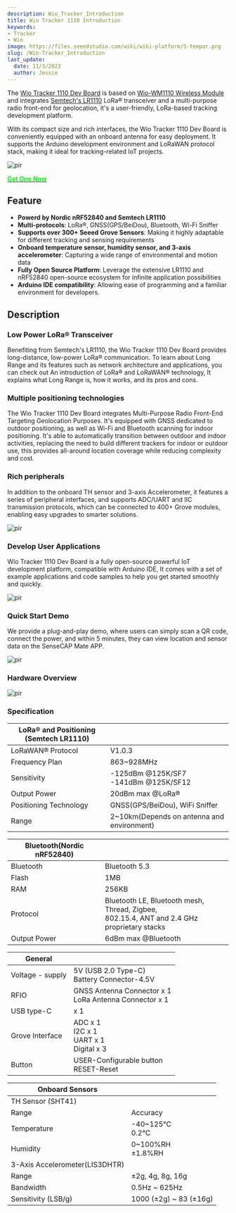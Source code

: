 ```yaml
---
description: Wio_Tracker_Introduction
title: Wio Tracker 1110 Introduction
keywords:
- Tracker
- Wio
image: https://files.seeedstudio.com/wiki/wiki-platform/S-tempor.png
slug: /Wio-Tracker_Introduction
last_update:
  date: 11/3/2023
  author: Jessie
---
```



The [Wio Tracker 1110 Dev Board](https://www.seeedstudio.com/Wio-Tracker-1110-Dev-Board-p-5799.html) is based on [Wio-WM1110 Wireless Module](https://www.seeedstudio.com/Wio-WM1110-Module-LR1110-and-nRF52840-p-5676.html) and integrates [Semtech's LR1110](https://www.semtech.com/products/wireless-rf/lora-edge/lr1110) LoRa® transceiver and a multi-purpose radio front-end for geolocation, it's a user-friendly, LoRa-based tracking development platform. 

With its compact size and rich interfaces, the Wio Tracker 1110 Dev Board is conveniently equipped with an onboard antenna for easy deployment. It supports the Arduino development environment and LoRaWAN protocol stack, making it ideal for tracking-related IoT projects.

<p style={{textAlign: 'center'}}><img src="https://files.seeedstudio.com/wiki/SenseCAP/wio_tracker/wio-tracker.png" alt="pir" width={700} height="auto" /></p>


<div class="get_one_now_container" style={{textAlign: 'center'}}>
    <a class="get_one_now_item" href="https://www.seeedstudio.com/Wio-Tracker-1110-Dev-Board-p-5799.html">
            <strong><span><font color={'FFFFFF'} size={"4"}> Get One Now </font></span></strong>
    </a>
</div>


## Feature

* **Powerd by Nordic nRF52840 and Semtech LR1110**<br/>
* **Multi-protocols**: LoRa®, GNSS(GPS/BeiDou), Bluetooth, Wi-Fi Sniffer<br/>
* **Supports over 300+ Seeed Grove Sensors**: Making it highly adaptable for different tracking and sensing requirements<br/>
* **Onboard temperature sensor, humidity sensor, and 3-axis accelerometer**: Capturing a wide range of environmental and motion data<br/>
* **Fully Open Source Platform**: Leverage the extensive LR1110 and nRF52840 open-source ecosystem for infinite application possibilities<br/>
* **Arduino IDE compatibility**: Allowing ease of programming and a familiar environment for developers.


## Description

### Low Power LoRa® Transceiver

Benefiting from Semtech's LR1110, the Wio Tracker 1110 Dev Board provides long-distance, low-power LoRa® communication. To learn about Long Range and its features such as network architecture and applications, you can check out An introduction of LoRa® and LoRaWAN® technology, It explains what Long Range is, how it works, and its pros and cons.

### Multiple positioning technologies

The Wio Tracker 1110 Dev Board integrates Multi-Purpose Radio Front-End Targeting Geolocation Purposes. It's equipped with GNSS dedicated to outdoor positioning, as well as Wi-Fi and Bluetooth scanning for indoor positioning. It's able to automatically transition between outdoor and indoor activities, replacing the need to build different trackers for indoor or outdoor use, this provides all-around location coverage while reducing complexity and cost.

### Rich peripherals

In addition to the onboard TH sensor and 3-axis Accelerometer, it features a series of peripheral interfaces, and supports ADC/UART and IIC transmission protocols, which can be connected to 400+ Grove modules, enabling easy upgrades to smarter solutions.

<p style={{textAlign: 'center'}}><img src="https://files.seeedstudio.com/wiki/SenseCAP/wio_tracker/WM1110-A-Grove.jpg" alt="pir" width={800} height="auto" /></p>


### Develop User Applications

Wio Tracker 1110 Dev Board is a fully open-source powerful IoT development platform, compatible with Arduino IDE,  It comes with a set of example applications and code samples to help you get started smoothly and quickly.

<p style={{textAlign: 'center'}}><img src="https://files.seeedstudio.com/wiki/SenseCAP/wio_tracker/arduino-1.png" alt="pir" width={800} height="auto" /></p>

### Quick Start Demo

We provide a plug-and-play demo, where users can simply scan a QR code, connect the power, and within 5 minutes, they can view location and sensor data on the SenseCAP Mate APP.
<p style={{textAlign: 'center'}}><img src="https://files.seeedstudio.com/wiki/SenseCAP/introduction/grove.png" alt="pir" width={800} height="auto" /></p>

### Hardware Overview

<p style={{textAlign: 'center'}}><img src="https://files.seeedstudio.com/wiki/SenseCAP/wio_tracker/hard-overview.png" alt="pir" width={800} height="auto" /></p>

### Specification

|LoRa® and Positioning (Semtech LR1110)||
|----|----|
|LoRaWAN® Protocol|V1.0.3|
|Frequency Plan|863~928MHz|
|Sensitivity|	-125dBm @125K/SF7<br/>-141dBm @125K/SF12|
|Output Power|20dBm max @LoRa®|
|Positioning Technology|GNSS(GPS/BeiDou), WiFi Sniffer|
|Range|2~10km(Depends on antenna and environment)|


|Bluetooth(Nordic nRF52840)||
|----|----|
|Bluetooth|Bluetooth 5.3|
|Flash|1MB|
|RAM|256KB|
|Protocol|Bluetooth LE, Bluetooth mesh, Thread, Zigbee, <br/>802.15.4, ANT and 2.4 GHz proprietary stacks|
|Output Power|6dBm max @Bluetooth|


|General||
|----|----|
|Voltage - supply|5V (USB 2.0 Type-C)<br/>Battery Connector-4.5V|
|RFIO	|GNSS Antenna Connector x 1<br/>LoRa Antenna Connector x 1|
|USB type-C|	x 1|
|Grove Interface|ADC x 1<br/>I2C x 1<br/>UART x 1<br/>Digital x 3|
|Button|USER-Configurable button<br/>RESET-Reset|

|Onboard Sensors||
|----|----|
|TH Sensor (SHT41)||
|Range|Accuracy|
|Temperature|-40~125°C<br/>0.2°C|
|Humidity|0~100%RH<br/>±1.8%RH|
|3-Axis Accelerometer(LIS3DHTR)||
|Range|±2g, 4g, 8g, 16g|
|Bandwidth|0.5Hz ~ 625Hz|
|Sensitivity (LSB/g)|1000 (±2g) ~ 83 (±16g)|

